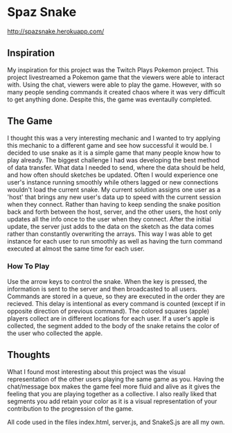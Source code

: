 # Spaz Snake
http://spazsnake.herokuapp.com/

## Inspiration

My inspiration for this project was the Twitch Plays Pokemon project. 
This project livestreamed a Pokemon game that the viewers were able to interact with. 
Using the chat, viewers were able to play the game. 
However, with so many people sending commands it created chaos where it was very difficult to get anything done.
Despite this, the game was eventaully completed. 

## The Game

I thought this was a very interesting mechanic and I wanted to try applying this mechanic to a different game and see how successful it would be.
I decided to use snake as it is a simple game that many people know how to play already.
The biggest challenge I had was developing the best method of data transfer. What data I needed to send, where the data should be held, and how often should sketches be updated.
Often I would experience one user's instance running smoothly while others lagged or new connections wouldn't load the current snake.
My current solution assigns one user as a 'host' that brings any new user's data up to speed with the current session when they connect.
Rather than having to keep sending the snake position back and forth between the host, server, and the other users, the host only updates all the info once to the user when they connect.
After the initial update, the server just adds to the data on the sketch as the data comes rather than constantly overwriting the arrays.
This way I was able to get instance for each user to run smoothly as well as having the turn command executed at almost the same time for each user.

### How To Play

Use the arrow keys to control the snake. When the key is pressed, the information is sent to the server and then broadcasted to all users. Commands are stored in a queue, so they are executed in the order they are recieved. This delay is intentional as every command is counted (except if in opposite direction of previous command). The colored squares (apple) players collect are in different locations for each user. If a user's apple is collected, the segment added to the body of the snake retains the color of the user who collected the apple.

## Thoughts
What I found most interesting about this project was the visual representation of the other users playing the same game as you.
Having the chat/message box makes the game feel more fluid and alive as it gives the feeling that you are playing together as a collective.
I also really liked that segments you add retain your color as it is a visual representation of your contribution to the progression of the game. 

All code used in the files index.html, server.js, and SnakeS.js are all my own.
